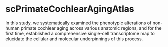 # scPrimateCochlearAgingAtlas
In this study, we systematically examined the phenotypic alterations of non-human primate cochlear aging across various anatomic regions, and for the first time, established a comprehensive single-cell transcriptome map to elucidate the cellular and molecular underpinnings of this process. 
